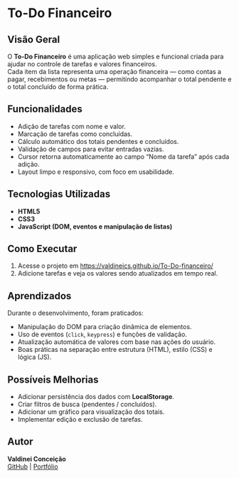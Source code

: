 # To-Do Financeiro

## Visão Geral  
O **To-Do Financeiro** é uma aplicação web simples e funcional criada para ajudar no controle de tarefas e valores financeiros.  
Cada item da lista representa uma operação financeira — como contas a pagar, recebimentos ou metas — permitindo acompanhar o total pendente e o total concluído de forma prática.

## Funcionalidades  
- Adição de tarefas com nome e valor.  
- Marcação de tarefas como concluídas.  
- Cálculo automático dos totais pendentes e concluídos.  
- Validação de campos para evitar entradas vazias.  
- Cursor retorna automaticamente ao campo “Nome da tarefa” após cada adição.  
- Layout limpo e responsivo, com foco em usabilidade.  

## Tecnologias Utilizadas  
- **HTML5**  
- **CSS3**  
- **JavaScript (DOM, eventos e manipulação de listas)**  

## Como Executar  
1. Acesse o projeto em https://valdineics.github.io/To-Do-financeiro/
3. Adicione tarefas e veja os valores sendo atualizados em tempo real.

## Aprendizados  
Durante o desenvolvimento, foram praticados:  
- Manipulação do DOM para criação dinâmica de elementos.  
- Uso de eventos (`click`, `keypress`) e funções de validação.  
- Atualização automática de valores com base nas ações do usuário.  
- Boas práticas na separação entre estrutura (HTML), estilo (CSS) e lógica (JS).

## Possíveis Melhorias  
- Adicionar persistência dos dados com **LocalStorage**.  
- Criar filtros de busca (pendentes / concluídos).  
- Adicionar um gráfico para visualização dos totais.  
- Implementar edição e exclusão de tarefas.

## Autor  
**Valdinei Conceição**  
[GitHub](https://github.com/ValdineiCS) | [Portfólio](https://valdineics.github.io/portifolio/)  
